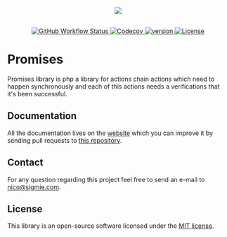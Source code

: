 <p align="center" style="padding-bottom:1rem"><img src="https://res.cloudinary.com/markos-nikolaos-orfanos/image/upload/c_scale,h_120,w_120/v1586943534/Sigmie/black-transparent_i6bbix.png"></p>

<p align="center">
<a href="https://github.com/sigmie/cli/actions?query=workflow%3ABuild">
<img alt="GitHub Workflow Status" src="https://img.shields.io/github/workflow/status/sigmie/promises/build">
</a>

<a href="https://codecov.io/gh/sigmie/promises">
  <img alt="Codecov" src="https://img.shields.io/codecov/c/github/sigmie/promises">
</a>

<a href="https://packagist.org/packages/sigmie/promises">
  <img src="https://img.shields.io/packagist/v/sigmie/promises" alt="version"/>
</a>

<a href="https://packagist.org/packages/sigmie/promises">
  <img src="https://img.shields.io/badge/License-MIT-blue.svg" alt="License"/>
</a>

</p>

# Promises

Promises library is php a library for actions chain actions which need to happen synchronously and each of this actions needs a verifications that it's been successful.

## Documentation
All the documentation lives on the [website](https://docs.sigmie.com/promises) which you can improve it by sending pull requests to [this repository](https://github.com/sigmie/docs).

## Contact
 For any question regarding this project feel free to send an e-mail to nico@sigmie.com.

## License
This library is an open-source software licensed under the [MIT license](https://choosealicense.com/licenses/mit).
